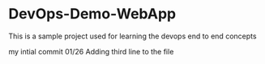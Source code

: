 # DevOps-Demo-WebApp
This is a sample project used for learning the devops end to end concepts

my intial commit 01/26
Adding third line to the file
